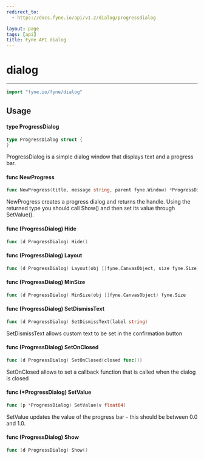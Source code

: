 ```yaml
---
redirect_to:
  - https://docs.fyne.io/api/v1.2/dialog/progressdialog

layout: page
tags: [api]
title: Fyne API dialog
---
```



# dialog
---
```go
import "fyne.io/fyne/dialog"
```

## Usage

#### type ProgressDialog

```go
type ProgressDialog struct {
}
```

ProgressDialog is a simple dialog window that displays text and a progress bar.

#### func  NewProgress

```go
func NewProgress(title, message string, parent fyne.Window) *ProgressDialog
```
NewProgress creates a progress dialog and returns the handle. Using the returned type you should call Show() and then set its value through SetValue().

#### func (ProgressDialog) Hide

```go
func (d ProgressDialog) Hide()
```

#### func (ProgressDialog) Layout

```go
func (d ProgressDialog) Layout(obj []fyne.CanvasObject, size fyne.Size)
```

#### func (ProgressDialog) MinSize

```go
func (d ProgressDialog) MinSize(obj []fyne.CanvasObject) fyne.Size
```

#### func (ProgressDialog) SetDismissText

```go
func (d ProgressDialog) SetDismissText(label string)
```
SetDismissText allows custom text to be set in the confirmation button

#### func (ProgressDialog) SetOnClosed

```go
func (d ProgressDialog) SetOnClosed(closed func())
```
SetOnClosed allows to set a callback function that is called when the dialog is closed

#### func (*ProgressDialog) SetValue

```go
func (p *ProgressDialog) SetValue(v float64)
```
SetValue updates the value of the progress bar - this should be between 0.0 and 1.0.

#### func (ProgressDialog) Show

```go
func (d ProgressDialog) Show()
```
